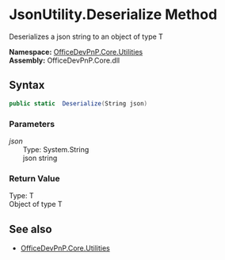 # JsonUtility.Deserialize Method  
Deserializes a json string to an object of type T  

**Namespace:** [OfficeDevPnP.Core.Utilities](OfficeDevPnP.Core.Utilities.md)  
**Assembly:** OfficeDevPnP.Core.dll  
## Syntax
```C#
public static  Deserialize(String json)
```
### Parameters
*json*  
&emsp;&emsp;Type: System.String  
&emsp;&emsp;json string  
  
### Return Value
Type: T  
Object of type T

## See also
- [OfficeDevPnP.Core.Utilities](OfficeDevPnP.Core.Utilities.md)
